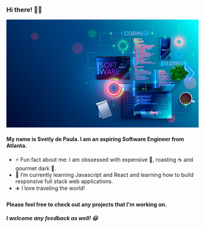 ### Hi there!  👩‍💻
![This is an image](360_F_267524919_wXbVQHR189pLVU06eQ85GGLnJMq2eJFR.jpg)

#### My name is Svetly de Paula. I am an aspiring Software Engineer from Atlanta. 

- ⚡ Fun fact about me: I am obssessed with expensive :cheese:, roasting :coffee: and gourmet dark :chocolate_bar:.
- 🌱 I’m currently learning Javascript and React and learning how to build responsive full stack web applications.
- ✈️ I love traveling the world!
#### Please feel free to check out any projects that I'm working on.
##### I welcome any feedback as well! 😃



<!--
**SDePaula97/SDePaula97** is a ✨ _special_ ✨ repository because its `README.md` (this file) appears on your GitHub profile.


